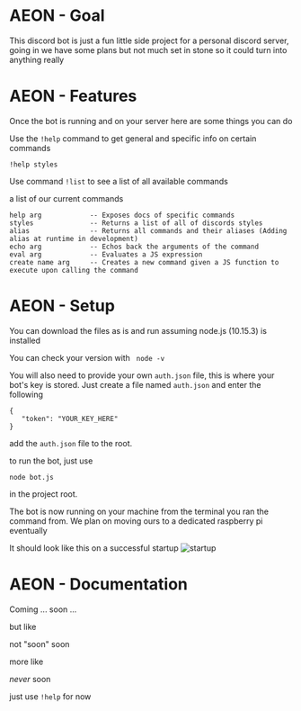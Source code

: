 # AEON - Goal

This discord bot is just a fun little side project for a personal discord server, 
going in we have some plans but not much set in stone so it could turn into anything really

# AEON - Features

Once the bot is running and on your server here are some things you can do

Use the ```!help``` command to get general and specific info on certain commands

```!help styles```

Use command ```!list``` to see a list of all available commands

a list of our current commands
```
help arg            -- Exposes docs of specific commands
styles              -- Returns a list of all of discords styles
alias               -- Returns all commands and their aliases (Adding alias at runtime in development)
echo arg            -- Echos back the arguments of the command
eval arg            -- Evaluates a JS expression
create name arg     -- Creates a new command given a JS function to execute upon calling the command
```

# AEON - Setup
You can download the files as is and run assuming node.js (10.15.3) is installed

You can check your version with ``` node -v```

You will also need to provide your own ```auth.json``` file, this is where your bot's key is stored.
Just create a file named ```auth.json``` and enter the following

```
{
   "token": "YOUR_KEY_HERE"
}
```

add the ```auth.json``` file to the root.

 
to run the bot, just use

```
node bot.js
```

in the project root. 

The bot is now running on your machine from the terminal you ran the command from. 
We plan on moving ours to a dedicated raspberry pi eventually

It should look like this on a successful startup
![startup](https://i.gyazo.com/a82535a200939d24ecf12d8f7a4de466.png)

# AEON - Documentation

Coming ... soon ...

but like

not "soon" soon

more like 

*never* soon

just use ```!help``` for now

